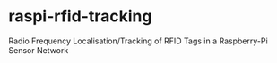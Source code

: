 raspi-rfid-tracking
===================

Radio Frequency Localisation/Tracking of RFID Tags in a Raspberry-Pi Sensor Network
